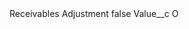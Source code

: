 <?xml version="1.0" encoding="UTF-8"?>
<CustomMetadata xmlns="http://soap.sforce.com/2006/04/metadata" xmlns:xsi="http://www.w3.org/2001/XMLSchema-instance" xmlns:xsd="http://www.w3.org/2001/XMLSchema">
    <label>Receivables Adjustment</label>
    <protected>false</protected>
    <values>
        <field>Value__c</field>
        <value xsi:type="xsd:string">O</value>
    </values>
</CustomMetadata>
